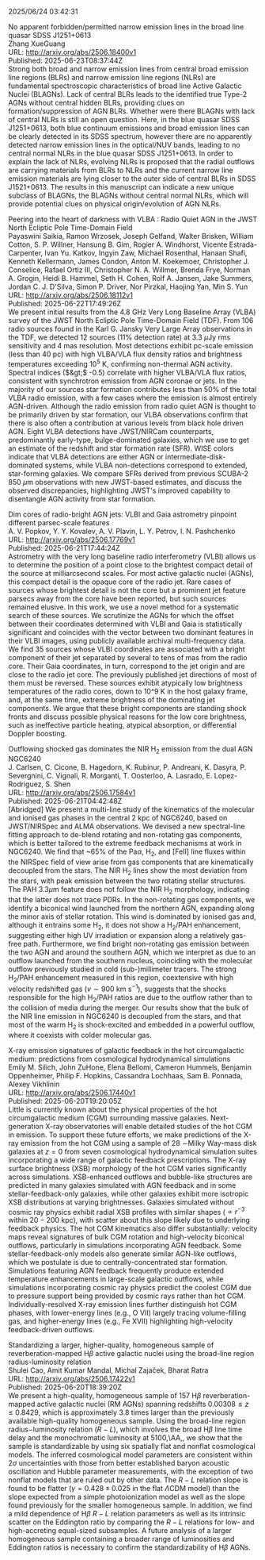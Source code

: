 2025/06/24 03:42:31  

No apparent forbidden/permitted narrow emission lines in the broad line
  quasar SDSS J1251+0613  
Zhang XueGuang  
URL: http://arxiv.org/abs/2506.18400v1  
Published: 2025-06-23T08:37:44Z  
  Strong both broad and narrow emission lines from central broad emission line regions (BLRs) and narrow emission line regions (NLRs) are fundamental spectroscopic characteristics of broad line Active Galactic Nuclei (BLAGNs). Lack of central BLRs leads to the identified true Type-2 AGNs without central hidden BLRs, providing clues on formation/suppression of AGN BLRs. Whether were there BLAGNs with lack of central NLRs is still an open question. Here, in the blue quasar SDSS J1251+0613, both blue continuum emissions and broad emission lines can be clearly detected in its SDSS spectrum, however there are no apparently detected narrow emission lines in the optical/NUV bands, leading to no central normal NLRs in the blue quasar SDSS J1251+0613. In order to explain the lack of NLRs, evolving NLRs is proposed that the radial outflows are carrying materials from BLRs to NLRs and the current narrow line emission materials are lying closer to the outer side of central BLRs in SDSS J1521+0613. The results in this manuscript can indicate a new unique subclass of BLAGNs, the BLAGNs without central normal NLRs, which will provide potential clues on physical origin/evolution of AGN NLRs.   

Peering into the heart of darkness with VLBA : Radio Quiet AGN in the
  JWST North Ecliptic Pole Time-Domain Field  
Payaswini Saikia, Ramon Wrzosek, Joseph Gelfand, Walter Brisken, William Cotton, S. P. Willner, Hansung B. Gim, Rogier A. Windhorst, Vicente Estrada-Carpenter, Ivan Yu. Katkov, Ingyin Zaw, Michael Rosenthal, Hanaan Shafi, Kenneth Kellermann, James Condon, Anton M. Koekemoer, Christopher J. Conselice, Rafael Ortiz III, Christopher N. A. Willmer, Brenda Frye, Norman A. Grogin, Heidi B. Hammel, Seth H. Cohen, Rolf A. Jansen, Jake Summers, Jordan C. J. D'Silva, Simon P. Driver, Nor Pirzkal, Haojing Yan, Min S. Yun  
URL: http://arxiv.org/abs/2506.18112v1  
Published: 2025-06-22T17:49:26Z  
  We present initial results from the 4.8 GHz Very Long Baseline Array (VLBA) survey of the JWST North Ecliptic Pole Time-Domain Field (TDF). From 106 radio sources found in the Karl G. Jansky Very Large Array observations in the TDF, we detected 12 sources (11% detection rate) at 3.3 $\mu$Jy rms sensitivity and 4 mas resolution. Most detections exhibit pc-scale emission (less than 40 pc) with high VLBA/VLA flux density ratios and brightness temperatures exceeding 10$^5$ K, confirming non-thermal AGN activity. Spectral indices ($&gt;$ -0.5) correlate with higher VLBA/VLA flux ratios, consistent with synchrotron emission from AGN coronae or jets. In the majority of our sources star formation contributes less than 50% of the total VLBA radio emission, with a few cases where the emission is almost entirely AGN-driven. Although the radio emission from radio quiet AGN is thought to be primarily driven by star formation, our VLBA observations confirm that there is also often a contribution at various levels from black hole driven AGN. Eight VLBA detections have JWST/NIRCam counterparts, predominantly early-type, bulge-dominated galaxies, which we use to get an estimate of the redshift and star formation rate (SFR). WISE colors indicate that VLBA detections are either AGN or intermediate-disk-dominated systems, while VLBA non-detections correspond to extended, star-forming galaxies. We compare SFRs derived from previous SCUBA-2 850 $\mu$m observations with new JWST-based estimates, and discuss the observed discrepancies, highlighting JWST's improved capability to disentangle AGN activity from star formation.   

Dim cores of radio-bright AGN jets: VLBI and Gaia astrometry pinpoint
  different parsec-scale features  
A. V. Popkov, Y. Y. Kovalev, A. V. Plavin, L. Y. Petrov, I. N. Pashchenko  
URL: http://arxiv.org/abs/2506.17769v1  
Published: 2025-06-21T17:44:24Z  
  Astrometry with the very long baseline radio interferometry (VLBI) allows us to determine the position of a point close to the brightest compact detail of the source at milliarcsecond scales. For most active galactic nuclei (AGNs), this compact detail is the opaque core of the radio jet. Rare cases of sources whose brightest detail is not the core but a prominent jet feature parsecs away from the core have been reported, but such sources remained elusive. In this work, we use a novel method for a systematic search of these sources. We scrutinize the AGNs for which the offset between their coordinates determined with VLBI and Gaia is statistically significant and coincides with the vector between two dominant features in their VLBI images, using publicly available archival multi-frequency data. We find 35 sources whose VLBI coordinates are associated with a bright component of their jet separated by several to tens of mas from the radio core. Their Gaia coordinates, in turn, correspond to the jet origin and are close to the radio jet core. The previously published jet directions of most of them must be reversed. These sources exhibit atypically low brightness temperatures of the radio cores, down to 10^9 K in the host galaxy frame, and, at the same time, extreme brightness of the dominating jet components. We argue that these bright components are standing shock fronts and discuss possible physical reasons for the low core brightness, such as ineffective particle heating, atypical absorption, or differential Doppler boosting.   

Outflowing shocked gas dominates the NIR H$_2$ emission from the dual
  AGN NGC6240  
J. Carlsen, C. Cicone, B. Hagedorn, K. Rubinur, P. Andreani, K. Dasyra, P. Severgnini, C. Vignali, R. Morganti, T. Oosterloo, A. Lasrado, E. Lopez-Rodriguez, S. Shen  
URL: http://arxiv.org/abs/2506.17584v1  
Published: 2025-06-21T04:42:48Z  
  [Abridged] We present a multi-line study of the kinematics of the molecular and ionised gas phases in the central 2 kpc of NGC6240, based on JWST/NIRSpec and ALMA observations. We devised a new spectral-line fitting approach to de-blend rotating and non-rotating gas components, which is better tailored to the extreme feedback mechanisms at work in NGC6240. We find that ~65% of the Pa$\alpha$, H$_2$, and [FeII] line fluxes within the NIRSpec field of view arise from gas components that are kinematically decoupled from the stars. The NIR H$_2$ lines show the most deviation from the stars, with peak emission between the two rotating stellar structures. The PAH 3.3$\mu$m feature does not follow the NIR H$_2$ morphology, indicating that the latter does not trace PDRs. In the non-rotating gas components, we identify a biconical wind launched from the northern AGN, expanding along the minor axis of stellar rotation. This wind is dominated by ionised gas and, although it entrains some H$_2$, it does not show a H$_2$/PAH enhancement, suggesting either high UV irradiation or expansion along a relatively gas-free path. Furthermore, we find bright non-rotating gas emission between the two AGN and around the southern AGN, which we interpret as due to an outflow launched from the southern nucleus, coinciding with the molecular outflow previously studied in cold (sub-)millimeter tracers. The strong H$_2$/PAH enhancement measured in this region, coextensive with high velocity redshifted gas ($v\sim900$ km s$^{-1}$), suggests that the shocks responsible for the high H$_2$/PAH ratios are due to the outflow rather than to the collision of media during the merger. Our results show that the bulk of the NIR line emission in NGC6240 is decoupled from the stars, and that most of the warm H$_2$ is shock-excited and embedded in a powerful outflow, where it coexists with colder molecular gas.   

X-ray emission signatures of galactic feedback in the hot circumgalactic
  medium: predictions from cosmological hydrodynamical simulations  
Emily M. Silich, John ZuHone, Elena Bellomi, Cameron Hummels, Benjamin Oppenheimer, Philip F. Hopkins, Cassandra Lochhaas, Sam B. Ponnada, Alexey Vikhlinin  
URL: http://arxiv.org/abs/2506.17440v1  
Published: 2025-06-20T19:20:05Z  
  Little is currently known about the physical properties of the hot circumgalactic medium (CGM) surrounding massive galaxies. Next-generation X-ray observatories will enable detailed studies of the hot CGM in emission. To support these future efforts, we make predictions of the X-ray emission from the hot CGM using a sample of 28 $\sim$Milky Way-mass disk galaxies at $z=0$ from seven cosmological hydrodynamical simulation suites incorporating a wide range of galactic feedback prescriptions. The X-ray surface brightness (XSB) morphology of the hot CGM varies significantly across simulations. XSB-enhanced outflows and bubble-like structures are predicted in many galaxies simulated with AGN feedback and in some stellar-feedback-only galaxies, while other galaxies exhibit more isotropic XSB distributions at varying brightnesses. Galaxies simulated without cosmic ray physics exhibit radial XSB profiles with similar shapes ($\propto r^{-3}$ within $20-200$ kpc), with scatter about this slope likely due to underlying feedback physics. The hot CGM kinematics also differ substantially: velocity maps reveal signatures of bulk CGM rotation and high-velocity biconical outflows, particularly in simulations incorporating AGN feedback. Some stellar-feedback-only models also generate similar AGN-like outflows, which we postulate is due to centrally-concentrated star formation. Simulations featuring AGN feedback frequently produce extended temperature enhancements in large-scale galactic outflows, while simulations incorporating cosmic ray physics predict the coolest CGM due to pressure support being provided by cosmic rays rather than hot CGM. Individually-resolved X-ray emission lines further distinguish hot CGM phases, with lower-energy lines (e.g., O VII) largely tracing volume-filling gas, and higher-energy lines (e.g., Fe XVII) highlighting high-velocity feedback-driven outflows.   

Standardizing a larger, higher-quality, homogeneous sample of
  reverberation-mapped H$β$ active galactic nuclei using the broad-line
  region radius-luminosity relation  
Shulei Cao, Amit Kumar Mandal, Michal Zajaček, Bharat Ratra  
URL: http://arxiv.org/abs/2506.17422v1  
Published: 2025-06-20T18:39:20Z  
  We present a high-quality, homogeneous sample of 157 H$\beta$ reverberation-mapped active galactic nuclei (RM AGNs) spanning redshifts $0.00308 \leq z \leq 0.8429$, which is approximately 3.8 times larger than the previously available high-quality homogeneous sample. Using the broad-line region radius$-$luminosity relation ($R-L$), which involves the broad H$\beta$ line time delay and the monochromatic luminosity at 5100\,\AA\,, we show that the sample is standardizable by using six spatially flat and nonflat cosmological models. The inferred cosmological model parameters are consistent within 2$\sigma$ uncertainties with those from better established baryon acoustic oscillation and Hubble parameter measurements, with the exception of two nonflat models that are ruled out by other data. The $R-L$ relation slope is found to be flatter ($\gamma=0.428 \pm 0.025$ in the flat $\Lambda$CDM model) than the slope expected from a simple photoionization model as well as the slope found previously for the smaller homogeneous sample. In addition, we find a mild dependence of H$\beta$ $R-L$ relation parameters as well as its intrinsic scatter on the Eddington ratio by comparing the $R-L$ relations for low- and high-accreting equal-sized subsamples. A future analysis of a larger homogeneous sample containing a broader range of luminosities and Eddington ratios is necessary to confirm the standardizability of H$\beta$ AGNs.   

